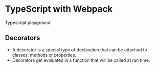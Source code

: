 # TypeScript with Webpack

Typescript playground

## Decorators
* A decorator is a special type of declaration that can be attached to classes, methods or properties.
* Decorators get evaluated in a function that will be called at run time.